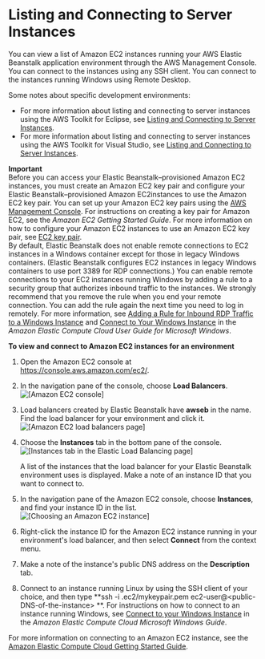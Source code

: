 # Listing and Connecting to Server Instances<a name="using-features.ec2connect"></a>

 You can view a list of Amazon EC2 instances running your AWS Elastic Beanstalk application environment through the AWS Management Console\. You can connect to the instances using any SSH client\. You can connect to the instances running Windows using Remote Desktop\.

Some notes about specific development environments:
+ For more information about listing and connecting to server instances using the AWS Toolkit for Eclipse, see [Listing and Connecting to Server Instances](create_deploy_Java.ec2connect.md)\.
+ For more information about listing and connecting to server instances using the AWS Toolkit for Visual Studio, see [Listing and Connecting to Server Instances](create_deploy_NET.ec2connect.md)\.

**Important**  
Before you can access your Elastic Beanstalk–provisioned Amazon EC2 instances, you must create an Amazon EC2 key pair and configure your Elastic Beanstalk–provisioned Amazon EC2instances to use the Amazon EC2 key pair\. You can set up your Amazon EC2 key pairs using the [AWS Management Console](https://console.aws.amazon.com/)\. For instructions on creating a key pair for Amazon EC2, see the *Amazon EC2 Getting Started Guide*\. For more information on how to configure your Amazon EC2 instances to use an Amazon EC2 key pair, see [EC2 key pair](using-features.managing.security.md#using-features.managing.security.keypair)\.   
By default, Elastic Beanstalk does not enable remote connections to EC2 instances in a Windows container except for those in legacy Windows containers\. \(Elastic Beanstalk configures EC2 instances in legacy Windows containers to use port 3389 for RDP connections\.\) You can enable remote connections to your EC2 instances running Windows by adding a rule to a security group that authorizes inbound traffic to the instances\. We strongly recommend that you remove the rule when you end your remote connection\. You can add the rule again the next time you need to log in remotely\. For more information, see [Adding a Rule for Inbound RDP Traffic to a Windows Instance](https://docs.aws.amazon.com/AWSEC2/latest/WindowsGuide/authorizing-access-to-an-instance.html#authorizing-access-to-an-instance-rdp) and [Connect to Your Windows Instance](https://docs.aws.amazon.com/AWSEC2/latest/WindowsGuide/EC2Win_GetStarted.html#connecting_to_windows_instance) in the *Amazon Elastic Compute Cloud User Guide for Microsoft Windows*\.

**To view and connect to Amazon EC2 instances for an environment**

1. Open the Amazon EC2 console at [https://console\.aws\.amazon\.com/ec2/](https://console.aws.amazon.com/ec2/)\.

1. In the navigation pane of the console, choose **Load Balancers**\.  
![\[Amazon EC2 console\]](http://docs.aws.amazon.com/elasticbeanstalk/latest/dg/images/clearbox-find-lb-01_2.png)

1.  Load balancers created by Elastic Beanstalk have **awseb** in the name\. Find the load balancer for your environment and click it\.   
![\[Amazon EC2 load balancers page\]](http://docs.aws.amazon.com/elasticbeanstalk/latest/dg/images/clearbox-view-ec2-instances.png)

1.  Choose the **Instances** tab in the bottom pane of the console\.   
![\[Instances tab in the Elastic Load Balancing page\]](http://docs.aws.amazon.com/elasticbeanstalk/latest/dg/images/clearbox-view-ec2-instances-1a.png)

    A list of the instances that the load balancer for your Elastic Beanstalk environment uses is displayed\. Make a note of an instance ID that you want to connect to\. 

1. In the navigation pane of the Amazon EC2 console, choose **Instances**, and find your instance ID in the list\.  
![\[Choosing an Amazon EC2 instance\]](http://docs.aws.amazon.com/elasticbeanstalk/latest/dg/images/clearbox-view-ec2-instances-3.png)

1. Right\-click the instance ID for the Amazon EC2 instance running in your environment's load balancer, and then select **Connect** from the context menu\.

1.  Make a note of the instance's public DNS address on the **Description** tab\.

1.  Connect to an instance running Linux by using the SSH client of your choice, and then type **ssh \-i \.ec2/mykeypair\.pem ec2\-user@<public\-DNS\-of\-the\-instance> **\. For instructions on how to connect to an instance running Windows, see [Connect to your Windows Instance](http://docs.aws.amazon.com/AWSEC2/latest/WindowsGuide/EC2Win_GetStarted.html#connecting_to_windows_instance) in the *Amazon Elastic Compute Cloud Microsoft Windows Guide*\. 

 For more information on connecting to an Amazon EC2 instance, see the [Amazon Elastic Compute Cloud Getting Started Guide](http://docs.aws.amazon.com/AWSEC2/latest/GettingStartedGuide/)\. 